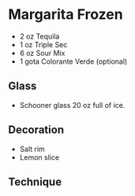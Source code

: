 # Margarita Frozen
- 2 oz Tequila
- 1 oz Triple Sec
- 6 oz Sour Mix
- 1 gota Colorante Verde (optional)

## Glass
- Schooner glass 20 oz full of ice.

## Decoration
- Salt rim
- Lemon slice

## Technique

